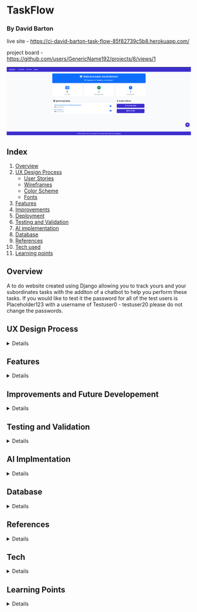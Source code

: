 # TaskFlow
### By David Barton

live site - https://ci-david-barton-task-flow-85f82739c5b8.herokuapp.com/

project board -  https://github.com/users/GenericName192/projects/6/views/1

![Website landing page](/documentation/TaskFlow-landing-page.png)

## Index
1. [Overview](#overview)
2. [UX Design Process](#ux-design-process)
    - [User Stories](#user-stories)
    - [Wireframes](#wireframes)
    - [Color Scheme](#color-scheme)
    - [Fonts](#fonts)
3. [Features](#features)
4. [Improvements](#improvments-and-future-development)
5. [Deployment](#deployment)
6. [Testing and Validation](#testing-and-validation)
7. [AI implementation](#ai-implementation)
8. [Database](#database)
9. [References](#references)
10. [Tech used](#tech-used)
11. [Learning points](#learning-points)


## Overview
A to do website created using Django allowing you to track yours and your subordinates tasks with the additon of a chatbot to help you perform these tasks. If you would like to test it the password for all of the test users is Placeholder123 with a username of Testuser0 - testuser20 please do not change the passwords.

## UX Design Process
<details>

project board -  https://github.com/users/GenericName192/projects/6/views/1

### User stories
<details>
1. Authentication & Profiles

- As a user, I want to sign up and log in so that I can securely access my tasks.
- As a user, I want to edit my profile (name, email, boss) so that my information stays up to date.
- As a manager, I want to set who reports to me so that I can assign them tasks.

2. Task Management

- As a user, I want to create a task for myself so that I can track my personal work.
- As a manager, I want to create a task for my subordinates so that I can delegate work.
- As a manager, I want to assign a task to all users under my hierarchy so that I can broadcast important tasks (e.g., team meetings).
- As a user, I want to view all tasks assigned to me so that I know what I need to complete.
- As a user, I want to update the status of a task (e.g., Pending → Done) so that I can track progress.
- As a user, I want to delete my own tasks so that I can keep my task list clean.

3. Hierarchy & Permissions

- As a user, I want to see who my boss is so that I know my reporting line.
- As a manager, I want to view all my subordinates so that I know who I can assign tasks to.
- As a manager, I want to see tasks I’ve assigned to others so that I can track their progress.

4. Chatbot Integration

- As a user, I want to ask the chatbot to create a task for me so that I can save time.
- As a manager, I want to ask the chatbot to assign a task to all my subordinates so that I can quickly delegate work.
- As a user, I want the chatbot to list my pending tasks so that I can quickly review my workload.

All have been achived at this point but the last chatbot story the feature works but it doesnt return a very user friendly response, this is something I'm working on.
</details>

### Wireframes

<details>
Task list page

![moblie wireframe](/documentation/capstone-moblie-main-page.png)

![tablet wireframe](/documentation/capstone-tablet-main-page.png)

![desktop wireframe](/documentation/capstone-pc-main-page.png)

![chatbot wireframe](/documentation/capstone-chat-bot-view.png)

These were the orginal wireframes I designed for the project, however the project ended up growing in scoop
and new wireframes were needed and some designers were changed, for example the desktop wireframe ended up
making the page feel too cluttered so I went with the tablet wireframe for all sizes above the tablet.
and the moblie wireframe for anything smaller.

here are the wireframes for the addiontal pages added:

![moblie wireframe landing page](/documentation/landing-page-wireframe-moblie.png)

![tablet and up wireframe landing page](/documentation/landing-page-wireframe-tablet-up.png)

![moblie wireframe profile page](/documentation/profile-moblie-view.png)

![tablet and up wireframe profile page](/documentation/profile-tablet-and-up-wireframe.png)
</details>

### Color schemes

<details>
The color scheme grew as the scoop of the project did, orginally I had the following planned with the help of chatGPT:

but in the end the scheme grew with the end result being:

![color scheme](/documentation/TaskFlow-color-scheme.png)

##### Primary Colors

Primary Purple: #3c2dcf (Main brand color - used for navigation, buttons)
Accent Purple: #7e2fcc (Lighter purple for gradients and hover states)
White: #ffffff (Clean backgrounds, button text)
##### Text Colors

Primary Text: #212529 (Dark gray for main content)
Secondary Text: #ffffff (White text on colored backgrounds)
##### Background Colors

Primary Background: #F9FAFB (Very light gray for page backgrounds)
Light Background: #f8f9fa (Slightly different light gray for cards)
Border Color: #e0e4e7 (Light gray for borders)
##### Status Colors

Success Green: #198754 (Completed tasks, success messages)
Success Light: #d4edda (Success background)
Success Text: #155724 (Success text)
Danger Red: #dc3545 (Delete buttons, error messages)
Warning Yellow: #fff3cd (Warning backgrounds)
Warning Text: #856404 (Warning text)
</details>

### Fonts

<details>
The fonts I went with were Roboto for the primary and Poppins for secondary, I wanted to go with a professional look and I felt these served that well. They were picked in collaboration with ChatGPT.
</details>
</details>

## Features

<details>
Main page
 - list of tasks
 - add task
 - chatbot 

Profile page
 - profile picture
 - user data with ability to update it
 - list of subordinates
 - managers name

These were the orginally planned features with an optional chatbot if I had time, however as I started to make the project I added an additional landing page

#### Landing page

![Landing page](/documentation/TaskFlow-landing-page.png)

As you can see the landing page shows some stats on your current tasks as well as a list of upcoming tasks. 
Also has a link to the main 2 pages profile and task list

#### Task list page

![task list page](/documentation/TaskFlow-tasks-one.png)

![task list page](/documentation/TaskFlow-tasks-two.png)

This is where you can perform your crud functionality on your tasks, can create at the top read update and delete below.

##### Task update

![task update page](/documentation/TaskFlow-update_task.png)

##### Task details

![task details page](/documentation/TaskFlow-task-details.png)

##### Task delete

![task details page](/documentation/TaskFlow-delete-task.png)

#### Profile page

![profile page](/documentation/TaskFlow-profile-one.png)

![profile page](/documentation/TaskFlow-profile-two.png)

This is where you can view your user account aswell as update infomation to it, you can also view a list of all direct and indirect subordinates. I in the end decided to remove the profile picture part as I was running low on the API key I had planned to use for this and felt it didnt really add anything

##### Change user details

![change user details](/documentation/TaskFlow-edit-profile.png)

##### Change password

![change password](/documentation/TaskFlow-change-password.png)

#### Chat bot

![chatbot](/documentation/capstone-chat-bot-view.png)

Is part of of the base.html therefore can be viewed on any page.
It currently can create tasks, update tasks, read tasks, delete tasks, create tasks for both direct and indirect subordinates and return infomation on all of your current tasks.

#### Custom error pages

##### 404 page not found

![404 page](/documentation/TaskFlow-404-error.png)

##### 403 access denied

![403 page](/documentation/TaskFlow-403-error.png)

##### 500 server issue

![500 page](/documentation/TaskFlow-500-error.png)
</details>

## Improvements and Future Developement

<details>
The AI could use with more tools atm its functionality is quite limited and there are still some bugs in it. I also feel like there are some database optimizations that could be done to make the site run faster.
I also once again did not spend enough time planning and as such there were a lot of changes made during the development cycle that I should have decided on during the planning process I feel like I did better then I have done in the past the ERD I did helped but I still feel like this is an area of improvement for me.
</details>

## Testing and Validation

<details>
### HTML Validation

There was some feedback under info for each page but I decided to ignore this as it was an error introduced by prettier my formatter.

Users

![landing page](/documentation/landingpage-val.png)
![profile](/documentation/profile-val.png)
![edit profile](/documentation/profile-edit-val.png)
![change password](/documentation/change-password-val.png)

Tasks

![task list](/documentation/task-view-val.png)
![task details](/documentation/task-detail-val.png)
![task update](/documentation/task-update-val.png)
![bulk task creation](/documentation/bulk-create-val.png)

Errors

![404](/documentation/404val.png)
![403](/documentation/403-val.png)
![500](/documentation/500-val.png)

### CSS validation

![css validation](/documentation/css-validation.png)

### Python validation

authuser model
![authuser model](/documentation/authuser-model-val.png)

authuser views
![authuser views](/documentation/authuser-views-val.png)

chatbot tools
![chatbot tools](/documentation/chatbot-tools-val.png)

chatbot views
![chatbot views](/documentation/chatbot-views-val.png)

task models
![task models](/documentation/python-task-view-val.png)

task views
![task views](/documentation/task-view-val.png)

utils
![utils](/documentation/utils-val.png)

### JS validation

![js val](/documentation/js-val.png)


### Lighthouse

I have implimented some caching via whitenoise so performance is a bit hard to test on intial loading of the page so these are for the second loading of the page the one that lighthouse does during the testing.

![landing page](/documentation/landing-page-lighthouse.png)
![profile page](/documentation/profile-lighthouse.png)
![task page](/documentation/task-list-lighthouse.png)

### Wave

The only errors I had for wave were missing headings and redundant links but I decided to not fix these due to time restraints. I have since added some pagination which is currently being flagged as an empty link by wave but I have decided to ignore this as its not an empty link it just has an icon instead of a text.

![landing page](/documentation/Wave-landing-page.png)
![profile page](/documentation/profile-wave.png)
![task page](/documentation/task-list-wave.png)

### Testing

I have a series of 66 unit tests that were written in collaboration with copilot that can be found in the tests.py in each app. 

![unit tests](/documentation/unit-tests.png)

I also did a series of manual tests with me and a family member checking that each feature worked correctly.
There is currently no testing beyond manual testing for the chatbot as it is still a bit unperdictable. Some users have reported a bug with the AI saying unexpected token < I have been unable to reproduce this bug so I am unsure as to what it causing it. This is something I would like to spend more time on trying to fix. There is also a bug with the AI sometimes returning its thoughts as well as the answer to the prompt, I have tried to address this in the system prompt but it still sometimes happens. There is also a final bug were the chatbot performs a task like task creation more then once, this is something I've tried to squash but have been unable to.
I will however be adding a video of some testing of the chatbot incase the API key has been used up by the time of CIs testing. It can be found inside the documentation file

🎥 **[View Chatbot Demo Video](documentation/chatbot-demo.webm)**

# TaskFlow Application Testing Matrix

| Component | Functionality | Test Type | Status |
|-----------|--------------|-----------|---------|
| **USER AUTHENTICATION & MODELS** |
| User Model | User creation | Unit | ✅ Pass |
| User Model | Full name property | Unit | ✅ Pass |
| User Model | String representation | Unit | ✅ Pass |
| User Model | Email uniqueness constraint | Unit | ✅ Pass |
| User Model | Default field values | Unit | ✅ Pass |
| User Model | Direct subordinates query | Unit | ✅ Pass |
| User Model | All subordinates hierarchy | Unit | ✅ Pass |
| User Model | Boss-subordinate relationship | Unit | ✅ Pass |
| **AUTHENTICATION VIEWS** |
| Login View | Valid credentials login | Unit | ✅ Pass |
| Login View | Invalid credentials handling | Unit | ✅ Pass |
| Login View | Redirect after login | Unit | ✅ Pass |
| Registration View | Valid data registration | Unit | ✅ Pass |
| Registration View | Duplicate username prevention | Unit | ✅ Pass |
| Logout View | Logout functionality | Unit | ✅ Pass |
| Login View | Template rendering | Manual | ✅  Pass |
| Registration View | Form field validation display | Manual | ✅  Pass |
| **INDEX/LANDING PAGE** |
| Index View | Authenticated user display | Unit | ✅ Pass |
| Index View | Unauthenticated user display | Unit | ✅ Pass |
| Index View | Tip of the day functionality | Unit | ✅ Pass |
| Index View | Task statistics display | Manual | ✅  Pass |
| Index View | Quick action buttons | Manual | ✅  Pass |
| **PROFILE MANAGEMENT** |
| Profile View | Own profile edit buttons | Unit | ✅ Pass |
| Profile View | Other profile edit restrictions | Unit | ✅ Pass |
| Profile View | Subordinates display | Unit | ✅ Pass |
| Profile View | Boss information display | Unit | ✅ Pass |
| Profile View | 404 for non-existent user | Unit | ✅ Pass |
| Edit Profile | Owner access control | Unit | ✅ Pass |
| Edit Profile | Form pre-population | Unit | ✅ Pass |
| Edit Profile | Successful update | Unit | ✅ Pass |
| Edit Profile | Validation error display | Unit | ✅ Pass |
| Edit Profile | Permission denied for others | Unit | ✅ Pass |
| Change Password | Owner access control | Unit | ✅ Pass |
| Change Password | Successful password change | Unit | ✅ Pass |
| Change Password | Form validation | Unit | ✅ Pass |
| Change Password | User stays logged in | Unit | ✅ Pass |
| Change Password | Permission denied for others | Unit | ✅ Pass |
| **TASK MODELS & FORMS** |
| Task Model | Task creation | Unit | ✅ Pass |
| Task Model | String representation | Unit | ✅ Pass |
| Task Model | Task completion toggle | Unit | ✅ Pass |
| Task Form | Valid form submission | Unit | ✅ Pass |
| Task Form | Past due date validation | Unit | ✅ Pass |
| Task Form | Required fields validation | Unit | ✅ Pass |
| Task Form | Form save functionality | Unit | ✅ Pass |
| Task Form | Description max length (500 chars) | Unit | ✅ Pass |
| **TASK VIEWS & FUNCTIONALITY** |
| Task List | Authenticated user access | Unit | ✅ Pass |
| Task List | Login required | Unit | ✅ Pass |
| Task List | Task creation via POST | Unit | ✅ Pass |
| Task List | Pagination (4 per page) | Manual | ✅  Pass |
| Task Toggle | Completion toggle | Unit | ✅ Pass |
| Task Details | Task details view | Unit | ✅ Pass |
| Task Update | Permission control | Unit | ✅ Pass |
| Task Update | Form styling and layout | Manual | ✅  Pass |
| Task Delete | Permission control | Unit | ✅ Pass |
| Task Delete | Confirmation modal | Manual | ✅  Pass |
| Bulk Tasks | Mass task creation | Manual | ✅  Pass |
| **UTILITY FUNCTIONS** |
| Can Assign Task | Manager to subordinate | Unit | ✅ Pass |
| Can Assign Task | CEO to hierarchy | Unit | ✅ Pass |
| Can Assign Task | User to self | Unit | ✅ Pass |
| Can Assign Task | Non-subordinate restriction | Unit | ✅ Pass |
| Can Assign Task | Subordinate to manager restriction | Unit | ✅ Pass |
| Can Be Boss | Valid boss assignment | Unit | ✅ Pass |
| Can Be Boss | None boss validity | Unit | ✅ Pass |
| Can Be Boss | Circular hierarchy prevention | Unit | ✅ Pass |
| Can Be Boss | Self-boss prevention | Unit | ✅ Pass |
| Get Team Tasks | Manager team tasks | Unit | ✅ Pass |
| Get Team Tasks | Employee own tasks | Unit | ✅ Pass |
| Mass Create Tasks | Successful creation | Unit | ✅ Pass |
| Mass Create Tasks | Empty user list | Unit | ✅ Pass |
| Mass Create Tasks | Invalid form handling | Unit | ✅ Pass |
| Mass Create Tasks | Permission failure | Unit | ✅ Pass |
| Task Statistics | Basic statistics calculation | Unit | ✅ Pass |
| Task Statistics | User with no tasks | Unit | ✅ Pass |
| Task Statistics | User with completed tasks only | Unit | ✅ Pass |
| **CHATBOT FUNCTIONALITY** |
| Chatbot Controller | AI agent initialization | Manual | ✅  Pass |
| Chatbot Tools | Create task tool | Manual | ✅  Pass |
| Chatbot Tools | Find task tool | Manual | ✅  Pass |
| Chatbot Tools | Find user tool | Manual | ✅  Pass |
| Chatbot Tools | Delete task tool | Manual | ✅  Pass |
| Chatbot Tools | Update task tool | Manual | ✅  Pass |
| Chatbot Tools | Read task tool | Manual | ✅  Pass |
| Chatbot Tools | Create many tasks tool | Manual | ✅  Pass |
| Chatbot View | POST request handling | Manual | ✅  Pass |
| **FRONTEND JAVASCRIPT** |
| Chat Interface | Modal show/hide | Manual | ✅  Pass |
| Chat Interface | Message sending | Manual | ✅  Pass |
| Chat Interface | Message display | Manual | ✅  Pass |
| Chat Interface | Conversation persistence | Manual | ✅  Pass |
| Chat Interface | Enter key submission | Manual | ✅  Pass |
| Chat Interface | Loading indicators | Manual | ✅  Pass |
| Chat Interface | Error message display | Manual | ✅  Pass |
| Chat Interface | CSRF token handling | Manual | ✅  Pass |
| **SECURITY & PERMISSIONS** |
| Authentication | Login required decorators | Unit | ✅ Pass |
| Authentication | Redirect to login | Unit | ✅ Pass |
| Permissions | Edit own profile only | Unit | ✅ Pass |
| Permissions | Change own password only | Unit | ✅ Pass |
| Permissions | 403 for unauthorized access | Unit | ✅ Pass |
| Permissions | URL ID manipulation prevention | Unit | ✅ Pass |
| **ERROR HANDLING** |
| Error Pages | 404 page display | Manual | ✅  Pass |
| Error Pages | 403 page display | Manual | ✅  Pass |
| Error Pages | 500 page display | Manual | ✅  Pass |
| Form Validation | Client-side validation | Manual | ✅  Pass |
| Form Validation | Server-side validation | Unit | ✅ Pass |
| **RESPONSIVE DESIGN & UI** |
| Navigation | Mobile responsive menu | Manual | ✅  Pass |
| Layout | Bootstrap grid responsiveness | Manual | ✅  Pass |
| Styling | CSS custom properties | Manual | ✅  Pass |
| Styling | Task status styling | Manual | ✅  Pass |
| Styling | Pagination controls | Manual | ✅  Pass |
| **INTEGRATION TESTS** |
| Database | PostgreSQL integration | Manual | ✅  Pass |
| API | GitHub Models API integration | Manual | ✅  Pass |
| Static Files | CSS/JS loading | Manual | ✅  Pass |


</details>

## AI Implmentation

<details>
### Code Creation

Copilot did alot of the styling on this project I wired up the front end pages and then let Copilot take the lead on the visuals of it and then tweaked them as and when I felt it was needed. I think it did a smashing job as the website looks good and required fairly limited intervention beyond giving it things like the fonts to use and the general color schemee. Beyond that I didnt user code creation much opting to ask Copilot for hints rather then code generation, I know I want to work in the back end side of things and I felt because of this it was important I got as much practice as I could in this area.

### Debugging

I used Copilot again for debugging, helping me by giving me hints and pointing out likely areas to check when trying to find where a bug was occuring. It proved very helpful for the most part and spend up a lot of the small bug fixes that needed doing. That being said when I moved onto the chat bot and using smolagents Copilot actually slowed me down it sent me down many rabbit holes and massively over complicated problems, when I went to ChatGPT to seek addional support it largely did the same. In the end the problem was solved by me going through the documentation myself and I would have spent a lot less time on wiring up the chat bot if I had just done that from the start.

### Performance and Experience

Copilot was very useful in improving the performance while I do still have some database optimizations that could be done I at first had a lot of N + 1 issues and Copilot pointed me in the right direction telling me to reserach both bulkcreate and select_related to helping me improve performance. I also feel like as a developer have AI do some of the grunt work is also very helpful and improves your performance as a developer. That being said it did make some weird and sometimes unhelpful suggestions like moving all error messages to a singluar file and importing them all, I end up doing this for URLs and templates as I felt it had some value there but refused to implement the suggestion for error messages as it was a pointless abstraction.

### Development Process

Over all I feel like the use of AI massively helped speed up the development process and also pushed me to do things in a better way then I would have perhaps done otherwise, I frequently asked for feedback and it quite rightly criticized some of my initial ideas on how to solve problems.
</details>

## Database

<details>
The database is a Postgres database hosted by Code insitute

![ERD](/documentation/capstoneERD.png)

### User table
The user is a self referencing table were users can be bosses of other uses, I made my own custom user to do this inheriting from AbstractUser, it ended up with less fields then I had planned due to profile picture being cut because of my API key to Cloudinary being almost used up and I was worried it would run out during the developement of this project.

### Task table
The task table has 2 one to many relationships with the user table, one being created_by which would track which user created the task and another being assigned_to which would track which user the task belonged to.

</details>

## References

<details>
AI
chatgpt - helped me intial ideas for design such as the name Taskflow and what fonts to use.
Co-Pilot - I used copilot a lot as both a rubber duck and also for pair programming, I asked it to avoid giving code and to just talk through problems it found in my project.

Youtube videos

https://www.youtube.com/watch?v=mndLkCEiflg - helped me with making custom-users
https://www.youtube.com/@Codemycom - helped me with afew different things accross different videos
https://www.youtube.com/watch?v=1x0Zdukpjrs - helped with adding custom field validators
https://www.youtube.com/watch?v=3NDGnj19GiA - helped me understand prefetch and select related
https://www.youtube.com/watch?v=N_HLNV2UQjg - helped with writing my unit tests
https://www.youtube.com/watch?v=HBA6BSmBiT4 - helped me with the JS event listeners needed for the chatbot
https://www.youtube.com/watch?v=lc1sOvRaFpg - reminder on how to use data attributes and how to get JS and Django to talk
https://www.youtube.com/watch?v=RxUc6ZWwgfw - showed me how to use session storage allowing me to save the chatbots chat history.

Documentation

https://docs.djangoproject.com/en/5.2/ref/models/querysets/ - Django documentation was very useful for a few different sections.

W3schools

https://www.w3schools.com/python/python_lists_comprehension.asp - reminder on how list comprehension works

Old projects

https://github.com/GenericName192/CI-hackathon-chatbot - reminder of how to do some the JS.

hugging face course

https://huggingface.co/learn/agents-course/unit0/introduction - I started doing this during the course and referenced back to it during the project.
</details>

## Tech
<details>

- CSS
- HTML
- Django
- Bootstrap
- Copilot
- ChatGPT
- Postgres
- Smolagents
- Openai/gpt-4o-mini
</details>

## Learning Points

<details>
It's hard to sum up learning points as I feel like I've learnt an awful lot, I learnt a lot makeing a custom user, trying to do some database optimizations and an awful lot wireing up my first chatbot using agents. As for thing I would have done differently I think its the same learning points I've had before - be more ambitious and spend more time thinking and planning before building.
</details>